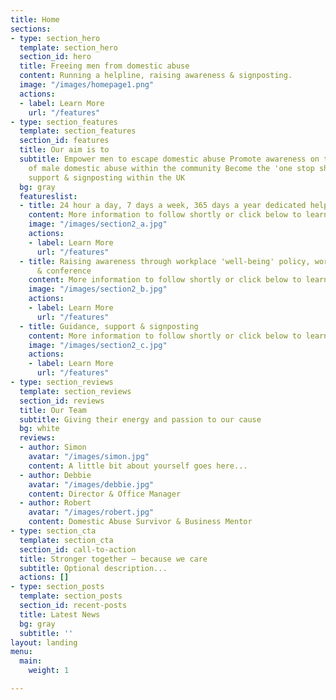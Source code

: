 ```yaml
---
title: Home
sections:
- type: section_hero
  template: section_hero
  section_id: hero
  title: Freeing men from domestic abuse
  content: Running a helpline, raising awareness & signposting.
  image: "/images/homepage1.png"
  actions:
  - label: Learn More
    url: "/features"
- type: section_features
  template: section_features
  section_id: features
  title: Our aim is to
  subtitle: Empower men to escape domestic abuse Promote awareness on the subject
    of male domestic abuse within the community Become the 'one stop shop' for guidance,
    support & signposting within the UK
  bg: gray
  featureslist:
  - title: 24 hour a day, 7 days a week, 365 days a year dedicated helpline
    content: More information to follow shortly or click below to learn more.
    image: "/images/section2_a.jpg"
    actions:
    - label: Learn More
      url: "/features"
  - title: Raising awareness through workplace 'well-being' policy, workshops, seminars
      & conference
    content: More information to follow shortly or click below to learn more.
    image: "/images/section2_b.jpg"
    actions:
    - label: Learn More
      url: "/features"
  - title: Guidance, support & signposting
    content: More information to follow shortly or click below to learn more.
    image: "/images/section2_c.jpg"
    actions:
    - label: Learn More
      url: "/features"
- type: section_reviews
  template: section_reviews
  section_id: reviews
  title: Our Team
  subtitle: Giving their energy and passion to our cause
  bg: white
  reviews:
  - author: Simon
    avatar: "/images/simon.jpg"
    content: A little bit about yourself goes here...
  - author: Debbie
    avatar: "/images/debbie.jpg"
    content: Director & Office Manager
  - author: Robert
    avatar: "/images/robert.jpg"
    content: Domestic Abuse Survivor & Business Mentor
- type: section_cta
  template: section_cta
  section_id: call-to-action
  title: Stronger together – because we care
  subtitle: Optional description...
  actions: []
- type: section_posts
  template: section_posts
  section_id: recent-posts
  title: Latest News
  bg: gray
  subtitle: ''
layout: landing
menu:
  main:
    weight: 1

---
```


